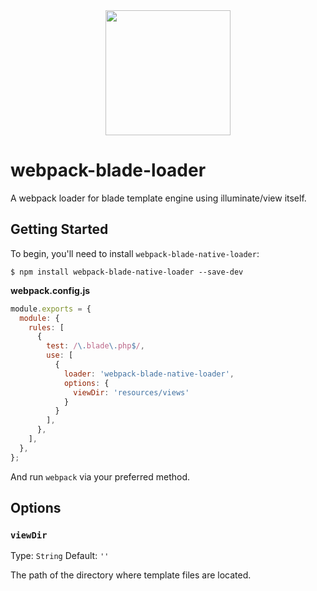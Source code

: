 <div align="center">
  <a href="https://github.com/webpack/webpack">
    <img width="200" height="200" src="https://webpack.js.org/assets/icon-square-big.svg">
  </a>
</div>

# webpack-blade-loader

A webpack loader for blade template engine using illuminate/view itself.

## Getting Started

To begin, you'll need to install `webpack-blade-native-loader`:

```console
$ npm install webpack-blade-native-loader --save-dev
```

**webpack.config.js**

```js
module.exports = {
  module: {
    rules: [
      {
        test: /\.blade\.php$/,
        use: [
          {
            loader: 'webpack-blade-native-loader',
            options: {
              viewDir: 'resources/views'
            }
          }
        ],
      },
    ],
  },
};
```

And run `webpack` via your preferred method.

## Options

### `viewDir`

Type: `String`
Default: `''`

The path of the directory where template files are located.
